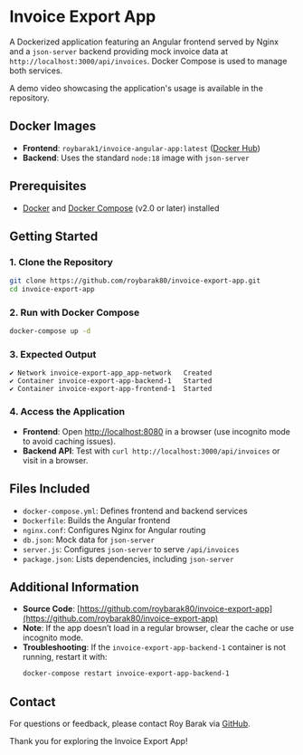 # Invoice Export App

A Dockerized application featuring an Angular frontend served by Nginx and a `json-server` backend providing mock invoice data at `http://localhost:3000/api/invoices`. Docker Compose is used to manage both services.

A demo video showcasing the application's usage is available in the repository.

## Docker Images
- **Frontend**: `roybarak1/invoice-angular-app:latest` ([Docker Hub](https://hub.docker.com/r/roybarak1/invoice-angular-app))
- **Backend**: Uses the standard `node:18` image with `json-server`

## Prerequisites
- [Docker](https://docs.docker.com/get-docker/) and [Docker Compose](https://docs.docker.com/compose/install/) (v2.0 or later) installed

## Getting Started

### 1. Clone the Repository
```bash
git clone https://github.com/roybarak80/invoice-export-app.git
cd invoice-export-app
```

### 2. Run with Docker Compose
```bash
docker-compose up -d
```

### 3. Expected Output
```
✔ Network invoice-export-app_app-network   Created
✔ Container invoice-export-app-backend-1   Started
✔ Container invoice-export-app-frontend-1  Started
```

### 4. Access the Application
- **Frontend**: Open [http://localhost:8080](http://localhost:8080) in a browser (use incognito mode to avoid caching issues).
- **Backend API**: Test with `curl http://localhost:3000/api/invoices` or visit in a browser.

## Files Included
- `docker-compose.yml`: Defines frontend and backend services
- `Dockerfile`: Builds the Angular frontend
- `nginx.conf`: Configures Nginx for Angular routing
- `db.json`: Mock data for `json-server`
- `server.js`: Configures `json-server` to serve `/api/invoices`
- `package.json`: Lists dependencies, including `json-server`

## Additional Information
- **Source Code**: [https://github.com/roybarak80/invoice-export-app](https://github.com/roybarak80/invoice-export-app)
- **Note**: If the app doesn’t load in a regular browser, clear the cache or use incognito mode.
- **Troubleshooting**: If the `invoice-export-app-backend-1` container is not running, restart it with:
  ```bash
  docker-compose restart invoice-export-app-backend-1
  ```

## Contact
For questions or feedback, please contact Roy Barak via [GitHub](https://github.com/roybarak80).

Thank you for exploring the Invoice Export App!